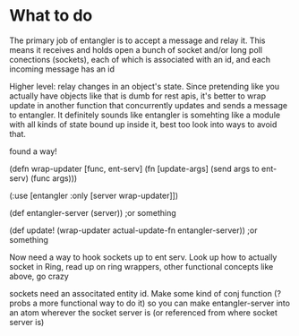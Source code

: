 # What to do

The primary job of entangler is to accept a message and relay it. This means it receives and holds open a bunch of socket and/or long poll conections (sockets), each of which is associated with an id, and each incoming message has an id

Higher level: relay changes in an object's state. Since pretending like you actually have objects like that is dumb for rest apis, it's better to wrap update in another function that concurrently updates and sends a message to entangler. It definitely sounds like entangler is somehting like a module with all kinds of state bound up inside it, best too look into ways to avoid that.

found a way!


(defn wrap-updater [func, ent-serv]
    (fn [update-args]
        (send args to ent-serv)
        (func args)))

(:use [entangler :only [server wrap-updater]])

(def entangler-server (server)) ;or something

(def update! (wrap-updater actual-update-fn entangler-server))
;or something

Now need a way to hook sockets up to ent serv. Look up how to actually socket in Ring, read up on ring wrappers, other functional concepts like above, go crazy

sockets need an associtated entity id. Make some kind of conj function (? probs a more functional way to do it) so you can make entangler-server into an atom wherever the socket server is (or referenced from where socket server is)
